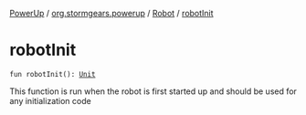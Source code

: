 [PowerUp](../../index.md) / [org.stormgears.powerup](../index.md) / [Robot](index.md) / [robotInit](./robot-init.md)

# robotInit

`fun robotInit(): `[`Unit`](https://kotlinlang.org/api/latest/jvm/stdlib/kotlin/-unit/index.html)

This function is run when the robot is first started up and should be
used for any initialization code

